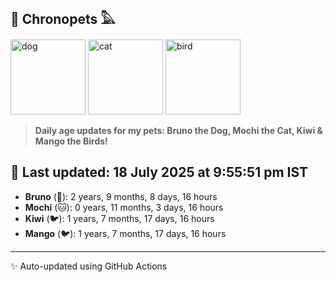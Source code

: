 ## 🐾 Chronopets 𓅓

<img src="https://media.giphy.com/media/3oriO0OEd9QIDdllqo/giphy.gif" width="120" height="120" alt="dog"> <img src="https://media.giphy.com/media/OmK8lulOMQ9XO/giphy.gif" width="120" height="120" alt="cat"> <img src="https://media.giphy.com/media/1dMNq7sH2v5i/giphy.gif" width="120" height="120" alt="bird"> 

> **Daily age updates for my pets: Bruno the Dog, Mochi the Cat, Kiwi & Mango the Birds!**

## 📅 Last updated: 18 July 2025 at 9:55:51 pm IST

- **Bruno** (🐶): 2 years, 9 months, 8 days, 16 hours
- **Mochi** (🐱): 0 years, 11 months, 3 days, 16 hours
- **Kiwi** (🐦): 1 years, 7 months, 17 days, 16 hours
- **Mango** (🐦): 1 years, 7 months, 17 days, 16 hours

---
✨ Auto-updated using GitHub Actions

